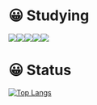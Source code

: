 # 😀 Studying
 <img src="https://img.shields.io/badge/C-A8B9CC?style=flat&logo=C&logoColor=white"/><img src="https://img.shields.io/badge/Python-3776AB?style=flat&logo=Python&logoColor=white"/><img src="https://img.shields.io/badge/JavaScript-F7DF1E?style=flat&logo=JavaScript&logoColor=white"/><img src="https://img.shields.io/badge/Node.js-339933?style=flat&logo=Node.js&logoColor=white"/><img src="https://img.shields.io/badge/Spring-6DB33F?style=flat&logo=Spring&logoColor=white"/>
 
# 😀 Status
[![Top Langs](https://github-readme-stats.vercel.app/api/top-langs/?username=JeekLee&layout=compact)](https://github.com/JeekLee/github-readme-stats)
